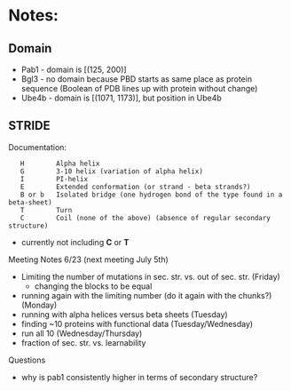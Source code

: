 # Notes:

## Domain

- Pab1 - domain is [(125, 200)]
- Bgl3 - no domain because PBD starts as same place as protein sequence (Boolean of PDB lines up with protein without change)
- Ube4b - domain is [(1071, 1173)], but position in Ube4b


## STRIDE

Documentation:

       H	    Alpha helix
	   G	    3-10 helix (variation of alpha helix)
	   I	    PI-helix
	   E	    Extended conformation (or strand - beta strands?)
	   B or	b   Isolated bridge (one hydrogen bond of the type found in a beta-sheet)
	   T	    Turn
	   C	    Coil (none of the above) (absence of regular secondary structure)


 - currently not including **C** or **T**


Meeting Notes 6/23 (next meeting July 5th)
- Limiting the number of mutations in sec. str. vs. out of sec. str. (Friday)
  - changing the blocks to be equal
- running again with the limiting number (do it again with the chunks?) (Monday)
- running with alpha helices versus beta sheets (Tuesday)
- finding ~10 proteins with functional data (Tuesday/Wednesday)
- run all 10 (Wednesday/Thursday)
- fraction of sec. str. vs. learnability


Questions
- why is pab1 consistently higher in terms of secondary structure?
